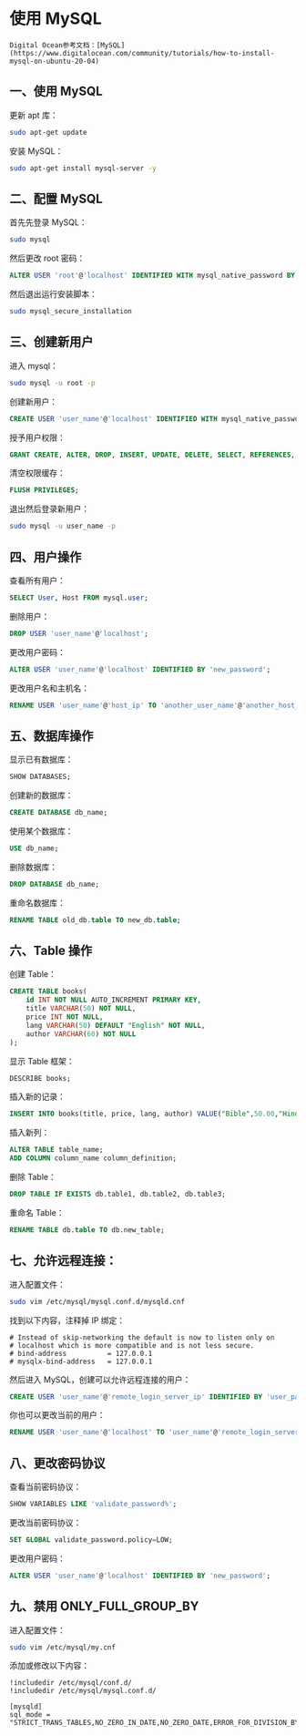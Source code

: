# 使用 MySQL

```admonish info
Digital Ocean参考文档：[MySQL](https://www.digitalocean.com/community/tutorials/how-to-install-mysql-on-ubuntu-20-04)
```

## 一、使用 MySQL

更新 apt 库：

```sh
sudo apt-get update
```

安装 MySQL：

```sh
sudo apt-get install mysql-server -y
```

## 二、配置 MySQL

首先先登录 MySQL：

```sh
sudo mysql
```

然后更改 root 密码：

```sql
ALTER USER 'root'@'localhost' IDENTIFIED WITH mysql_native_password BY 'your_new_password';
```

然后退出运行安装脚本：

```sh
sudo mysql_secure_installation
```

## 三、创建新用户

进入 mysql：

```sh
sudo mysql -u root -p
```

创建新用户：

```sql
CREATE USER 'user_name'@'localhost' IDENTIFIED WITH mysql_native_password BY 'user_password';
```

授予用户权限：

```sql
GRANT CREATE, ALTER, DROP, INSERT, UPDATE, DELETE, SELECT, REFERENCES, RELOAD on *.* TO 'user_name'@'localhost' WITH GRANT OPTION;
```

清空权限缓存：

```sql
FLUSH PRIVILEGES;
```

退出然后登录新用户：

```sh
sudo mysql -u user_name -p
```

## 四、用户操作

查看所有用户：

```sql
SELECT User, Host FROM mysql.user;
```

删除用户：

```sql
DROP USER 'user_name'@'localhost';
```

更改用户密码：

```sql
ALTER USER 'user_name'@'localhost' IDENTIFIED BY 'new_password';
```

更改用户名和主机名：

```sql
RENAME USER 'user_name'@'host_ip' TO 'another_user_name'@'another_host_ip'
```

## 五、数据库操作

显示已有数据库：

```sql
SHOW DATABASES;
```

创建新的数据库：

```sql
CREATE DATABASE db_name;
```

使用某个数据库：

```sql
USE db_name;
```

删除数据库：

```sql
DROP DATABASE db_name;
```

重命名数据库：

```sql
RENAME TABLE old_db.table TO new_db.table;
```

## 六、Table 操作

创建 Table：

```sql
CREATE TABLE books(
    id INT NOT NULL AUTO_INCREMENT PRIMARY KEY,
    title VARCHAR(50) NOT NULL,
    price INT NOT NULL,
    lang VARCHAR(50) DEFAULT "English" NOT NULL,
    author VARCHAR(60) NOT NULL
);
```

显示 Table 框架：

```sql
DESCRIBE books;
```

插入新的记录：

```sql
INSERT INTO books(title, price, lang, author) VALUE("Bible",50.00,"Hindi","Jone");
```

插入新列：

```sql
ALTER TABLE table_name;
ADD COLUMN column_name column_definition;
```

删除 Table：

```sql
DROP TABLE IF EXISTS db.table1, db.table2, db.table3;
```

重命名 Table：

```sql
RENAME TABLE db.table TO db.new_table;
```

## 七、允许远程连接：

进入配置文件：

```sh
sudo vim /etc/mysql/mysql.conf.d/mysqld.cnf
```

找到以下内容，注释掉 IP 绑定：

```
# Instead of skip-networking the default is now to listen only on
# localhost which is more compatible and is not less secure.
# bind-address          = 127.0.0.1
# mysqlx-bind-address   = 127.0.0.1
```

然后进入 MySQL，创建可以允许远程连接的用户：

```sql
CREATE USER 'user_name'@'remote_login_server_ip' IDENTIFIED BY 'user_password';
```

你也可以更改当前的用户：

```sql
RENAME USER 'user_name'@'localhost' TO 'user_name'@'remote_login_server_ip';
```

## 八、更改密码协议

查看当前密码协议：

```sql
SHOW VARIABLES LIKE 'validate_password%';
```

更改当前密码协议：

```sql
SET GLOBAL validate_password.policy=LOW;
```

更改用户密码：

```sql
ALTER USER 'user_name'@'localhost' IDENTIFIED BY 'new_password';
```

## 九、禁用 ONLY_FULL_GROUP_BY

进入配置文件：

```sh
sudo vim /etc/mysql/my.cnf
```

添加或修改以下内容：

```
!includedir /etc/mysql/conf.d/
!includedir /etc/mysql/mysql.conf.d/

[mysqld]
sql_mode = "STRICT_TRANS_TABLES,NO_ZERO_IN_DATE,NO_ZERO_DATE,ERROR_FOR_DIVISION_BY_ZERO,NO_ENGINE_SUBSTITUTION"
```
